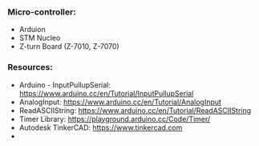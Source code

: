 ### Micro-controller:
- Arduion
- STM Nucleo
- Z-turn Board (Z-7010, Z-7070)

### Resources:
- Arduino - InputPullupSerial: https://www.arduino.cc/en/Tutorial/InputPullupSerial
- AnalogInput: https://www.arduino.cc/en/Tutorial/AnalogInput
- ReadASCIIString: https://www.arduino.cc/en/Tutorial/ReadASCIIString
- Timer Library: https://playground.arduino.cc/Code/Timer/
- Autodesk TinkerCAD: https://www.tinkercad.com
- 